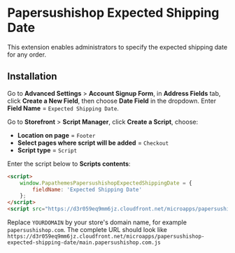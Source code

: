 # Papersushishop Expected Shipping Date

This extension enables administrators to specify the expected shipping date for any order.

## Installation

Go to **Advanced Settings** > **Account Signup Form**, in **Address Fields** tab, click **Create a New Field**, then choose **Date Field** in the dropdown. Enter **Field Name** = `Expected Shipping Date`.

Go to **Storefront** > **Script Manager**, click **Create a Script**, choose:

- **Location on page** = `Footer`
- **Select pages where script will be added** = `Checkout`
- **Script type** = `Script`

Enter the script below to **Scripts contents**: 

```html
<script>
    window.PapathemesPapersushishopExpectedShippingDate = {
        fieldName: 'Expected Shipping Date'
    };
</script>
<script src="https://d3r059eq9mm6jz.cloudfront.net/microapps/papersushishop-expected-shipping-date/main.YOURDOMAIN.js" async defer></script>
```

Replace `YOURDOMAIN` by your store's domain name, for example `papersushishop.com`. The complete URL should look like `https://d3r059eq9mm6jz.cloudfront.net/microapps/papersushishop-expected-shipping-date/main.papersushishop.com.js`


